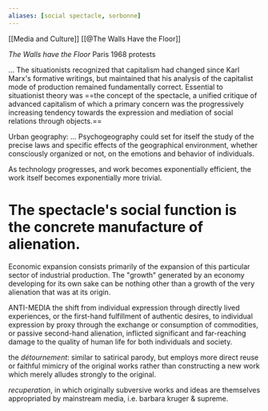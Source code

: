 ```yaml
---
aliases: [social spectacle, sorbonne]
---
```

[[Media and Culture]]
[[@The Walls Have the Floor]]

*The Walls have the Floor* Paris 1968 protests

...
The situationists recognized that capitalism had changed since Karl Marx's formative writings, but maintained that his analysis of the capitalist mode of production remained fundamentally correct. Essential to situationist theory was ==the concept of the spectacle, a unified critique of advanced capitalism of which a primary concern was the progressively increasing tendency towards the expression and mediation of social relations through objects.==

Urban geography: ... Psychogeography could set for itself the study of the precise laws and specific effects of the geographical environment, whether consciously organized or not, on the emotions and behavior of individuals. 

As technology progresses, and work becomes exponentially efficient, the work itself becomes exponentially more trivial. 

# The spectacle's social function is the concrete manufacture of alienation. 

Economic expansion consists primarily of the expansion of this particular sector of industrial production. The "growth" generated by an economy developing for its own sake can be nothing other than a growth of the very alienation that was at its origin.

ANTI-MEDIA
the shift from individual expression through directly lived experiences, or the first-hand fulfillment of authentic desires, to individual expression by proxy through the exchange or consumption of commodities, or passive second-hand alienation, inflicted significant and far-reaching damage to the quality of human life for both individuals and society.

the _détournement_: similar to satirical parody, but employs more direct reuse or faithful mimicry of the original works rather than constructing a new work which merely alludes strongly to the original. 

_recuperation_, in which originally subversive works and ideas are themselves appropriated by mainstream media, i.e. barbara kruger & supreme.

